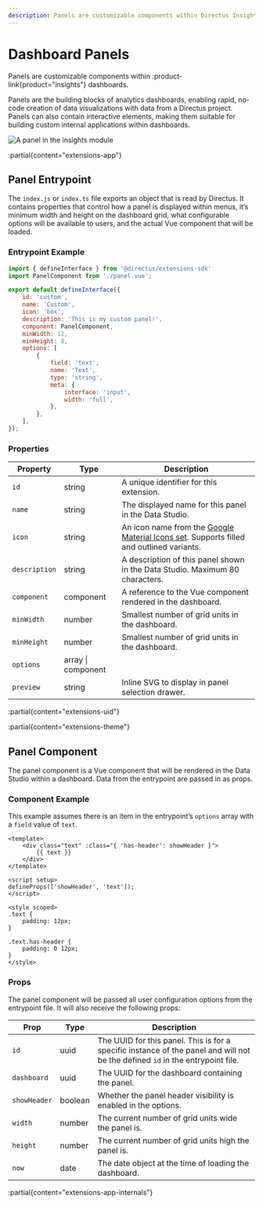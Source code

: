 ```yaml
---
description: Panels are customizable components within Directus Insights dashboards.
---
```


# Dashboard Panels

Panels are customizable components within :product-link{product="insights"} dashboards. 

Panels are the building blocks of analytics dashboards, enabling rapid, no-code creation of data visualizations with data from a Directus project. Panels can also contain interactive elements, making them suitable for building custom internal applications within dashboards. 

![A panel in the insights module](https://product-team.directus.app/assets/cd83e252-c23b-4e03-b2f4-dc35cee2d6a7.webp)

:partial{content="extensions-app"}

## Panel Entrypoint

The `index.js` or `index.ts` file exports an object that is read by Directus. It contains properties that control how a panel is displayed within menus, it’s minimum width and height on the dashboard grid, what configurable options will be available to users, and the actual Vue component that will be loaded.

### Entrypoint Example

```js
import { defineInterface } from '@directus/extensions-sdk'
import PanelComponent from './panel.vue';

export default defineInterface({
	id: 'custom',
	name: 'Custom',
	icon: 'box',
	description: 'This is my custom panel!',
	component: PanelComponent,
	minWidth: 12,
	minHeight: 8,
	options: [
		{
			field: 'text',
			name: 'Text',
			type: 'string',
			meta: {
				interface: 'input',
				width: 'full',
			},
		},
	],
});
```

### Properties

| Property      | Type               | Description                                                                                                               |
| ------------- | ------------------ | ------------------------------------------------------------------------------------------------------------------------- |
| `id`          | string             | A unique identifier for this extension.                                                                                   |
| `name`        | string             | The displayed name for this panel in the Data Studio.                                                                     |
| `icon`        | string             | An icon name from the [Google Material Icons set](https://fonts.google.com/icons). Supports filled and outlined variants. |
| `description` | string             | A description of this panel shown in the Data Studio. Maximum 80 characters.                                              |
| `component`   | component          | A reference to the Vue component rendered in the dashboard.                                                               |
| `minWidth`    | number             | Smallest number of grid units in the dashboard.                                                                           |
| `minHeight`   | number             | Smallest number of grid units in the dashboard.                                                                           |
| `options`     | array \| component |                                                                                                                           | When an array, options contains user-configurable fields that are set when creating or editing the panel.
| `preview`     | string             | Inline SVG to display in panel selection drawer.                                                                          |

:partial{content="extensions-uid"}

:partial{content="extensions-theme"}

## Panel Component

The panel component is a Vue component that will be rendered in the Data Studio within a dashboard. Data from the entrypoint are passed in as props.

### Component Example

This example assumes there is an item in the entrypoint’s `options` array with a `field` value of `text`.

```vue
<template>
	<div class="text" :class="{ 'has-header': showHeader }">
		{{ text }}
	</div>
</template>

<script setup>
defineProps(['showHeader', 'text']);
</script>

<style scoped>
.text {
	padding: 12px;
}

.text.has-header {
	padding: 0 12px;
}
</style>
```

### Props

The panel component will be passed all user configuration options from the entrypoint file. It will also receive the following props: 

| Prop         | Type    | Description                                                                                                                    |
| ------------ | ------- | ------------------------------------------------------------------------------------------------------------------------------ |
| `id`         | uuid    | The UUID for this panel. This is for a specific instance of the panel and will not be the defined `id` in the entrypoint file. |
| `dashboard`  | uuid    | The UUID for the dashboard containing the panel.                                                                               |
| `showHeader` | boolean | Whether the panel header visibility is enabled in the options.                                                                 |
| `width`      | number  | The current number of grid units wide the panel is.                                                                            |
| `height`     | number  | The current number of grid units high the panel is.                                                                            |
| `now`        | date    | The date object at the time of loading the dashboard.                                                                          |

:partial{content="extensions-app-internals"}
